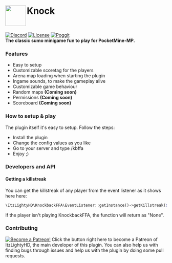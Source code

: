 <h1>Knock<img src="https://raw.githubusercontent.com/ApexieDevelopment/Knock/main/KnockbackFFA.gif" height="64" width="64" align="left" alt=""></h1><br>

[![Discord](https://img.shields.io/badge/chat-on%20discord-7289da.svg)](https://discord.gg/a75eNEAtrt)
[![License](https://img.shields.io/github/license/ApexieDevelopment/Knock)](https://github.com/ApexieDevelopment/Knock)
[![Poggit](https://poggit.pmmp.io/shield.dl.total/KnockbackFFA)](https://poggit.pmmp.io/p/KnockbackFFA) <br>
<b>The classic sumo minigame fun to play for PocketMine-MP.</b>

### Features
- Easy to setup
- Customizable scoretag for the players
- Arena map loading when starting the plugin
- Ingame sounds, to make the gameplay alive
- Customizable game behaviour
- Random maps <b>(Coming soon)</b>
- Permissions <b>(Coming soon)</b>
- Scoreboard <b>(Coming soon)</b>

### How to setup & play
The plugin itself it's easy to setup. Follow the steps:
- Install the plugin
- Change the config values as you like
- Go to your server and type /kbffa
- Enjoy ;)

### Developers and API
#### Getting a killstreak
You can get the killstreak of any player from the event listener as it shows here here:
```php
\ItzLightyHD\KnockbackFFA\EventListener::getInstance()->getKillstreak($player->getName());
```
If the player isn't playing KnockbackFFA, the function will return as "None".

### Contributing
[![Become a Patreon!](https://shieldsio-patreon.vercel.app/api/?username=itzlightyhd&type=patrons)](https://patreon.com/ItzLightyHD)
Click the button right here to become a Patreon of ItzLightyHD, the main developer of this plugin. You can also help us with finding bugs through issues and help us with the plugin by doing some pull requests.